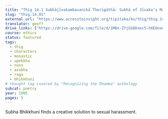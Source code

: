 ```yaml
---
title: "Thig 14.1 Subhājīvakambavanikā Therīgāthā: Subhā of Jīvaka’s Mango Grove"
slug: "thig.14.01"
external_url: "https://www.accesstoinsight.org/tipitaka/kn/thig/thig.14.01.than.html"
translator: geoff
drive_links: ["https://drive.google.com/file/d/1M8n-ZYjGS8Dxec5-hXEUnoeXmsdjEGWm"]
course: ethics
status: featured
tags:
  - thig
  - characters
  - monastic
  - upekkha
  - nuns
  - asubha
  - raga
  - bhikkhuni
# thought tag covered by "Recognizing the Dhamma" anthology
subcat: poetry
year: 1995
pages: 5
---
```


Subha Bhikkhuni finds a creative solution to sexual harassment.
